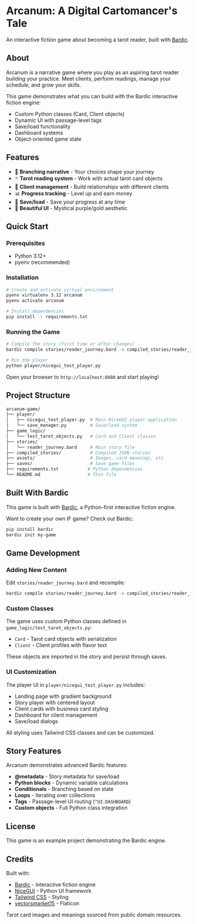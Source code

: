 # Arcanum: A Digital Cartomancer's Tale

An interactive fiction game about becoming a tarot reader, built with [Bardic](https://github.com/katelouie/bardic).

## About

Arcanum is a narrative game where you play as an aspiring tarot reader building your practice. Meet clients, perform readings, manage your schedule, and grow your skills.

This game demonstrates what you can build with the Bardic interactive fiction engine:

- Custom Python classes (Card, Client objects)
- Dynamic UI with passage-level tags
- Save/load functionality
- Dashboard systems
- Object-oriented game state

## Features

- 📖 **Branching narrative** - Your choices shape your journey
- 🃏 **Tarot reading system** - Work with actual tarot card objects
- 👥 **Client management** - Build relationships with different clients
- 📊 **Progress tracking** - Level up and earn money
- 💾 **Save/load** - Save your progress at any time
- 🎨 **Beautiful UI** - Mystical purple/gold aesthetic

## Quick Start

### Prerequisites

- Python 3.12+
- pyenv (recommended)

### Installation

```bash
# Create and activate virtual environment
pyenv virtualenv 3.12 arcanum
pyenv activate arcanum

# Install dependencies
pip install -r requirements.txt
```

### Running the Game

```bash
# Compile the story (first time or after changes)
bardic compile stories/reader_journey.bard -o compiled_stories/reader_journey.json

# Run the player
python player/nicegui_test_player.py
```

Open your browser to `http://localhost:8080` and start playing!

## Project Structure

```sh
arcanum-game/
├── player/
│   ├── nicegui_test_player.py  # Main NiceGUI player application
│   └── save_manager.py         # Save/load system
├── game_logic/
│   └── test_tarot_objects.py   # Card and Client classes
├── stories/
│   └── reader_journey.bard     # Main story file
├── compiled_stories/           # Compiled JSON stories
├── assets/                     # Images, card meanings, etc.
├── saves/                      # Save game files
├── requirements.txt           # Python dependencies
└── README.md                  # This file
```

## Built With Bardic

This game is built with [Bardic](https://github.com/katelouie/bardic), a Python-first interactive fiction engine.

Want to create your own IF game? Check out Bardic:

```bash
pip install bardic
bardic init my-game
```

## Game Development

### Adding New Content

Edit `stories/reader_journey.bard` and recompile:

```bash
bardic compile stories/reader_journey.bard -o compiled_stories/reader_journey.json
```

### Custom Classes

The game uses custom Python classes defined in `game_logic/test_tarot_objects.py`:

- `Card` - Tarot card objects with serialization
- `Client` - Client profiles with flavor text

These objects are imported in the story and persist through saves.

### UI Customization

The player UI in `player/nicegui_test_player.py` includes:

- Landing page with gradient background
- Story player with centered layout
- Client cards with business card styling
- Dashboard for client management
- Save/load dialogs

All styling uses Tailwind CSS classes and can be customized.

## Story Features

Arcanum demonstrates advanced Bardic features:

- **@metadata** - Story metadata for save/load
- **Python blocks** - Dynamic variable calculations
- **Conditionals** - Branching based on state
- **Loops** - Iterating over collections
- **Tags** - Passage-level UI routing (`^UI:DASHBOARD`)
- **Custom objects** - Full Python class integration

## License

This game is an example project demonstrating the Bardic engine.

## Credits

Built with:

- [Bardic](https://github.com/katelouie/bardic) - Interactive fiction engine
- [NiceGUI](https://nicegui.io/) - Python UI framework
- [Tailwind CSS](https://tailwindcss.com/) - Styling
- [vectorsmarket15](https://www.flaticon.com/free-icons/tarot) - Flaticon

Tarot card images and meanings sourced from public domain resources.
